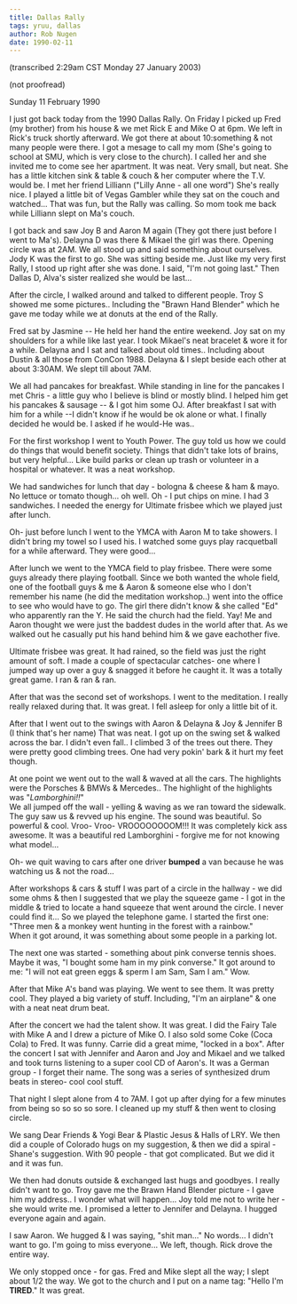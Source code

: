 ```yaml
---
title: Dallas Rally
tags: yruu, dallas
author: Rob Nugen
date: 1990-02-11
---
```


<p class=note>(transcribed 2:29am CST Monday 27 January 2003)</p>

(not proofread)

<p class=date>Sunday 11 February 1990</p>

<p>I just got back today from the 1990 Dallas Rally.  On Friday I
picked up Fred (my brother) from his house & we met Rick E and Mike O
at 6pm.  We left in Rick's truck shortly afterward.  We got there at
about 10:something & not many people were there.  I got a mesage to
call my mom (She's going to school at SMU, which is very close to the
church).  I called her and she invited me to come see her apartment.
It was neat.  Very small, but neat.  She has a little kitchen sink &
table & couch & her computer where the T.V. would be.  I met her
friend Lilliann ("Lilly Anne - all one word")  She's really nice.  I
played a little bit of Vegas Gambler while they sat on the couch and
watched... That was fun, but the Rally was calling.  So mom took me
back while Lilliann slept on Ma's couch.</p>

<p>
I got back and saw Joy B and Aaron M again (They got there just before I went to Ma's).  Delayna D was there & Mikael the girl was there.  Opening circle was at 2AM.  We all stood up and said something about ourselves.  Jody K was the first to go.  She was sitting beside me.  Just like my very first Rally, I stood up right after she was done.  I said, "I'm not going last."  Then Dallas D, Alva's sister realized she would be last...
<p>
After the circle, I walked around and talked to different people.  Troy S showed me some pictures.. Including the "Brawn Hand Blender" which he gave me today while we at donuts at the end of the Rally.
<p>
Fred sat by Jasmine -- He held her hand the entire weekend.  Joy sat on my shoulders for a while like last year.  I took Mikael's neat bracelet & wore it for a while.  Delayna and I sat and talked about old times.. Including about Dustin & all those from ConCon 1988.  Delayna & I slept beside each other at about 3:30AM.  We slept till about 7AM.
<p>
We all had pancakes for breakfast.  While standing in line for the pancakes I met Chris - a little guy who I believe is blind or mostly blind.  I helped him get his pancakes & sausage -- & I got him some OJ.  After breakfast I sat with him for a while --I didn't know if he would be ok alone or what.  I finally decided he would be.  I asked if he would-He was..
<p>
For the first workshop I went to Youth Power.  The guy told us how we could do things that would benefit society.  Things that didn't take lots of brains, but very helpful... Like build parks or clean up trash or volunteer in a hospital or whatever.  It was a neat workshop. 
<p>
We had sandwiches for lunch that day - bologna & cheese & ham & mayo.  No lettuce or tomato though... oh well.  Oh - I put chips on mine.  I had 3 sandwiches.  I needed the energy for Ultimate frisbee which we played just after lunch.
<p>
Oh- just before lunch I went to the YMCA with Aaron M to take showers.  I didn't bring my towel so I used his.  I watched some guys play racquetball for a while afterward.  They were good...
<p>
After lunch we went to the YMCA field to play frisbee.  There were some guys already there playing football.  Since we both wanted the whole field, one of the football guys & me & Aaron & someone else who I don't remember his name (he did the meditation workshop..) went into the office to see who would have to go.  The girl there didn't know & she called "Ed" who apparently ran the Y.  He said the church had the field.  Yay!  Me and Aaron thought we were just the baddest dudes in the world after that.  As we walked out he casually put his hand behind him & we gave eachother five.
<p>
Ultimate frisbee was great.  It had rained, so the field was just the right amount of soft.  I made a couple of spectacular catches- one where I jumped way up over a guy & snagged it before he caught it.  It was a totally great game.  I ran & ran & ran.
<p>
After that was the second set of workshops.  I went to the meditation.  I really really relaxed during that.  It was great.  I fell asleep for only a little bit of it.
<p>
After that I went out to the swings with Aaron & Delayna & Joy & Jennifer B (I think that's her name) That was neat.  I got up on the swing set & walked across the bar.  I didn't even fall.. I climbed 3 of the trees out there.  They were pretty good climbing trees.  One had very pokin' bark & it hurt my feet though.
<p>
At one point we went out to the wall & waved at all the cars.  The highlights were the Porsches & BMWs & Mercedes.. The highlight of the highlights was "<em>Lamborghini!!</em>"<br>
We all jumped off the wall - yelling & waving as we ran toward the sidewalk.  The guy saw us & revved up his engine.  The sound was beautiful.  So powerful & cool.  Vroo- Vroo- VROOOOOOOOM!!!  It was completely kick ass awesome.  It was a beautiful red Lamborghini - forgive me for not knowing what model...
<p>
Oh- we quit waving to cars after one driver <b>bumped</b> a van because he was watching us & not the road... 
<p>After workshops & cars & stuff I was part of a circle in the hallway - we did some ohms & then I suggested that we play the squeeze game - I got in the middle & tried to locate a hand squeeze that went around the circle.  I never could find it... So we played the telephone game.  I started the first one: "Three men & a monkey went hunting in the forest with a rainbow."<br>
When it got around, it was something about some people in a parking lot.
<p>
The next one was started - something about pink converse tennis shoes.  Maybe it was, "I bought some ham in my pink converse."  It got around to me: "I will not eat green eggs & sperm I am Sam, Sam I am."  Wow.
<p>
After that Mike A's band was playing.  We went to see them.  It was pretty cool.  They played a big variety of stuff.  Including, "I'm an airplane" & one with a neat neat drum beat.
<p>
After the concert we had the talent show.  It was great.  I did the Fairy Tale with Mike A and I drew a picture of Mike O.  I also sold some Coke (Coca Cola) to Fred.  It was funny.  Carrie did a great mime, "locked in a box".  After the concert I sat with Jennifer and Aaron and Joy and Mikael and we talked and took turns listening to a super cool CD of Aaron's.  It was a German group - I forget their name.  The song was a series of synthesized drum beats in stereo-  cool cool stuff.
<p>
That night I slept alone from 4 to 7AM.  I got up after dying for a few minutes from being so so so so sore. I cleaned up my stuff & then went to closing circle.
<p>
We sang Dear Friends & Yogi Bear & Plastic Jesus & Halls of LRY.  We then did a couple of Colorado hugs on my suggestion, & then we did a spiral - Shane's suggestion.  With 90 people - that got complicated.  But we did it and it was fun.
<p>
We then had donuts outside & exchanged last hugs and goodbyes. I really didn't want to go.  Troy gave me the Brawn Hand Blender picture -  I gave him my address.. I wonder what will happen... Joy told me not to write her - she would write me.  I promised a letter to Jennifer and Delayna.  I hugged everyone again and again.  
<p>
I saw Aaron.  We hugged & I was saying, "shit man..."  No words... I didn't want to go.  I'm going to miss everyone... We left, though.  Rick drove the entire way.  
<p>
We only stopped once - for gas.  Fred and Mike slept all the way; I slept about 1/2 the way.  We got to the church and I put on a name tag: "Hello I'm <b>TIRED</b>."  It was great.</p>
